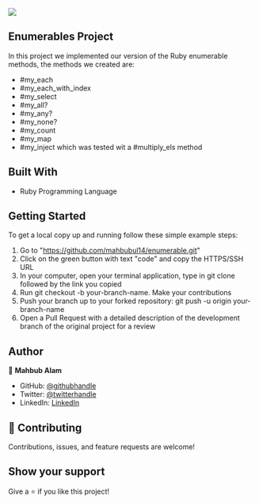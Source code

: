 ![](https://img.shields.io/badge/Microverse-blueviolet)

## Enumerables Project

In this project we implemented our version of the Ruby enumerable methods, the methods we created are:

* #my_each
* #my_each_with_index
* #my_select
* #my_all?
* #my_any?
* #my_none?
* #my_count
* #my_map
* #my_inject which was tested wit a #multiply_els method

## Built With

- Ruby Programming Language

## Getting Started

To get a local copy up and running follow these simple example steps:

1. Go to "https://github.com/mahbubul14/enumerable.git"
2. Click on the green button with text "code" and copy the HTTPS/SSH URL
3. In your computer, open your terminal application, type in git clone followed by the link you copied
4. Run git checkout -b your-branch-name. Make your contributions
5. Push your branch up to your forked repository: git push -u origin your-branch-name
6. Open a Pull Request with a detailed description of the development branch of the original project for a review



## Author

👤 **Mahbub Alam**

- GitHub: [@githubhandle](https://github.com/mahbubul14/)
- Twitter: [@twitterhandle](https://twitter.com/MahbubA10454419)
- LinkedIn: [LinkedIn](https://www.linkedin.com/in/mahbubul-alam-20595/)

## 🤝 Contributing

Contributions, issues, and feature requests are welcome!

## Show your support

Give a ⭐️ if you like this project!